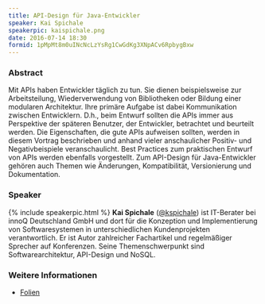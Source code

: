 ```yaml
---
title: API-Design für Java-Entwickler
speaker: Kai Spichale
speakerpic: kaispichale.png
date: 2016-07-14 18:30
formid: 1pMpMt8m0uINcNcLzYsRg1CwGdKg3XNpACv6RpbygBxw
---
```


### Abstract

Mit APIs haben Entwickler täglich zu tun. Sie dienen beispielsweise zur Arbeitsteilung, Wiederverwendung von Bibliotheken oder Bildung einer modularen Architektur. Ihre primäre Aufgabe ist dabei Kommunikation zwischen Entwicklern. D.h., beim Entwurf sollten die APIs immer aus Perspektive der späteren Benutzer, der Entwickler, betrachtet und beurteilt werden. Die Eigenschaften, die gute APIs aufweisen sollten, werden in diesem Vortrag beschrieben und anhand vieler anschaulicher Positiv- und Negativbeispiele veranschaulicht. Best Practices zum praktischen Entwurf von APIs werden ebenfalls vorgestellt. Zum API-Design für Java-Entwickler gehören auch Themen wie Änderungen, Kompatibilität, Versionierung und Dokumentation.

### Speaker

{% include speakerpic.html %}
__Kai Spichale__ ([@kspichale](https://twitter.com/kspichale)) ist IT-Berater bei innoQ Deutschland GmbH und dort für die Konzeption und Implementierung von Softwaresystemen in unterschiedlichen Kundenprojekten verantwortlich. Er ist Autor zahlreicher Fachartikel und regelmäßiger Sprecher auf Konferenzen. Seine Themenschwerpunkt sind Softwarearchitektur, API-Design und NoSQL.

### Weitere Informationen

- [Folien](/files/JUG_API_Design.pdf)
